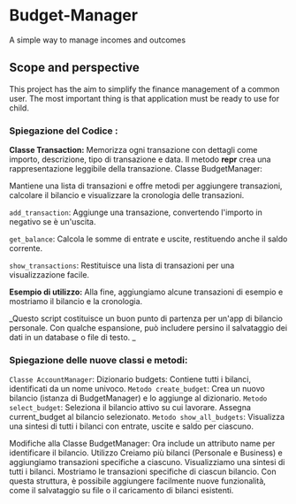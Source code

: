 # Budget-Manager
A simple way to manage incomes and outcomes

## Scope and perspective
This project has the aim to simplify the finance management of a common user. The most important thing is that application must be ready to use for child.

### Spiegazione del Codice :

**Classe Transaction:** Memorizza ogni transazione con dettagli come importo, descrizione, tipo di transazione e data.
Il metodo __repr__ crea una rappresentazione leggibile della transazione.
Classe BudgetManager:

Mantiene una lista di transazioni e offre metodi per aggiungere transazioni, calcolare il bilancio e visualizzare la cronologia delle transazioni.

`add_transaction`: Aggiunge una transazione, convertendo l'importo in negativo se è un'uscita.

`get_balance`: Calcola le somme di entrate e uscite, restituendo anche il saldo corrente.

`show_transactions`: Restituisce una lista di transazioni per una visualizzazione facile.

**Esempio di utilizzo:** Alla fine, aggiungiamo alcune transazioni di esempio e mostriamo il bilancio e la cronologia.

_Questo script costituisce un buon punto di partenza per un'app di bilancio personale. Con qualche espansione, può includere persino il salvataggio dei dati in un database o file di testo.
_
### Spiegazione delle nuove classi e metodi:

`Classe AccountManager`: Dizionario budgets: Contiene tutti i bilanci, identificati da un nome univoco.
`Metodo create_budget`: Crea un nuovo bilancio (istanza di BudgetManager) e lo aggiunge al dizionario.
`Metodo select_budget`: Seleziona il bilancio attivo su cui lavorare. Assegna current_budget al bilancio selezionato.
`Metodo show_all_budgets`: Visualizza una sintesi di tutti i bilanci con entrate, uscite e saldo per ciascuno.

Modifiche alla Classe BudgetManager: Ora include un attributo name per identificare il bilancio. Utilizzo
Creiamo più bilanci (Personale e Business) e aggiungiamo transazioni specifiche a ciascuno.
Visualizziamo una sintesi di tutti i bilanci.
Mostriamo le transazioni specifiche di ciascun bilancio.
Con questa struttura, è possibile aggiungere facilmente nuove funzionalità, come il salvataggio su file o il caricamento di bilanci esistenti.
